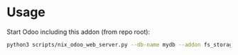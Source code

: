 # Usage

Start Odoo including this addon (from repo root):

```bash
python3 scripts/nix_odoo_web_server.py --db-name mydb --addon fs_storage
```
